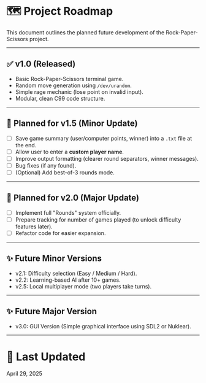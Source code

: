 # 🗺️ Project Roadmap

This document outlines the planned future development of the Rock-Paper-Scissors project.

---

## ✅ v1.0 (Released)

- Basic Rock-Paper-Scissors terminal game.
- Random move generation using `/dev/urandom`.
- Simple rage mechanic (lose point on invalid input).
- Modular, clean C99 code structure.

---

## 🚀 Planned for v1.5 (Minor Update)

- [ ] Save game summary (user/computer points, winner) into a `.txt` file at the end.
- [ ] Allow user to enter a **custom player name**.
- [ ] Improve output formatting (clearer round separators, winner messages).
- [ ] Bug fixes (if any found).
- [ ] (Optional) Add best-of-3 rounds mode.

---

## 🚀 Planned for v2.0 (Major Update)

- [ ] Implement full "Rounds" system officially.
- [ ] Prepare tracking for number of games played (to unlock difficulty features later).
- [ ] Refactor code for easier expansion.

---

## ✨ Future Minor Versions

- v2.1: Difficulty selection (Easy / Medium / Hard).
- v2.2: Learning-based AI after 10+ games.
- v2.5: Local multiplayer mode (two players take turns).

---

## ✨ Future Major Version

- v3.0: GUI Version (Simple graphical interface using SDL2 or Nuklear).

---

# 📅 Last Updated

April 29, 2025
